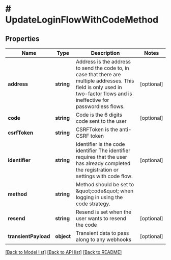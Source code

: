 # # UpdateLoginFlowWithCodeMethod

## Properties

Name | Type | Description | Notes
------------ | ------------- | ------------- | -------------
**address** | **string** | Address is the address to send the code to, in case that there are multiple addresses. This field is only used in two-factor flows and is ineffective for passwordless flows. | [optional]
**code** | **string** | Code is the 6 digits code sent to the user | [optional]
**csrfToken** | **string** | CSRFToken is the anti-CSRF token |
**identifier** | **string** | Identifier is the code identifier The identifier requires that the user has already completed the registration or settings with code flow. | [optional]
**method** | **string** | Method should be set to \&quot;code\&quot; when logging in using the code strategy. |
**resend** | **string** | Resend is set when the user wants to resend the code | [optional]
**transientPayload** | **object** | Transient data to pass along to any webhooks | [optional]

[[Back to Model list]](../../README.md#models) [[Back to API list]](../../README.md#endpoints) [[Back to README]](../../README.md)
